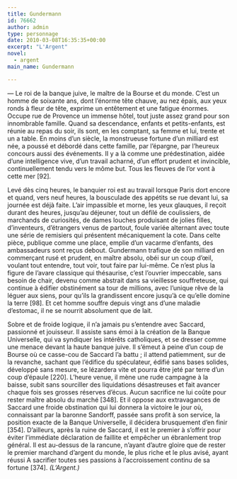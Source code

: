 ```yaml
---
title: Gundermann
id: 76662
author: admin
type: personnage
date: 2010-03-08T16:35:35+00:00
excerpt: "L'Argent"
novel:
  - argent
main_name: Gundermann

---
```

— Le roi de la banque juive, le maître de la Bourse et du monde. C&rsquo;est un homme de soixante ans, dont l&rsquo;énorme tête chauve, au nez épais, aux yeux ronds à fleur de tête, exprime un entêtement et une fatigue énormes. Occupe rue de Provence un immense hôtel, tout juste assez grand pour son innombrable famille. Quand sa descendance, enfants et petits-enfants, est réunie au repas du soir, ils sont, en les comptant, sa femme et lui, trente et un a table. En moins d&rsquo;un siècle, la monstrueuse fortune d&rsquo;un milliard est née, a poussé et débordé dans cette famille, par l&rsquo;épargne, par l&rsquo;heureux concours aussi des événements. II y a là comme une prédestination, aidée d&rsquo;une intelligence vive, d&rsquo;un travail acharné, d&rsquo;un effort prudent et invincible, continuellement tendu vers le môme but. Tous les fleuves de l&rsquo;or vont à cette mer [92].

Levé dès cinq heures, le banquier roi est au travail lorsque Paris dort encore et quand, vers neuf heures, la bousculade des appétits se rue devant lui, sa journée est déjà faite. L&rsquo;air impassible et morne, les yeux glauques, il reçoit durant des heures, jusqu&rsquo;au déjeuner, tout un défilé de coulissiers, de marchands de curiosités, de dames louches produisant de jolies filles, d&rsquo;inventeurs, d&rsquo;étrangers venus de partout, foule variée alternant avec toute une série de remisiers qui présentent mécaniquement la cote. Dans celte pièce, publique comme une place, emplie d&rsquo;un vacarme d&rsquo;enfants, des ambassadeurs sont reçus debout. Gundermann trafique de son milliard en commerçant rusé et prudent, en maître absolu, obéi sur un coup d&rsquo;œil, voulant tout entendre, tout voir, tout faire par lui-même. Ce n&rsquo;est plus la figure de l&rsquo;avare classique qui thésaurise, c&rsquo;est l&rsquo;ouvrier impeccable, sans besoin de chair, devenu comme abstrait dans sa vieillesse souffreteuse, qui continue à édifier obstinément sa tour de millions, avec l&rsquo;unique rêve de la léguer aux siens, pour qu&rsquo;ils la grandissent encore jusqu&rsquo;à ce qu&rsquo;elle domine la terre [98]. Et cet homme souffre depuis vingt ans d&rsquo;une maladie d&rsquo;estomac, il ne se nourrit absolument que de lait.

Sobre et de froide logique, il n&rsquo;a jamais pu s&rsquo;entendre avec Saccard, passionné et jouisseur. Il assiste sans émoi à la création de la Banque Universelle, qui va syndiquer les intérêts catholiques, et se dresser comme une menace devant la haute banque juive. Il s&rsquo;émeut à peine d&rsquo;un coup de Bourse où ce casse-cou de Saccard l&rsquo;a battu ; il attend patiemment, sur de la revanche, sachant que l&rsquo;édifice du spéculateur, édifié sans bases solides, développé sans mesure, se lézardera vite et pourra être jeté par terre d&rsquo;un coup d&rsquo;épaule [220]. L&rsquo;heure venue, il mène une rude campagne à la baisse, subit sans sourciller des liquidations désastreuses et fait avancer chaque fois ses grosses réserves d&rsquo;écus. Aucun sacrifice ne lui coûte pour rester maître absolu du marché [348]. Et il oppose aux extravagances de Saccard une froide obstination qui lui donnera la victoire le jour où, connaissant par la baronne Sandorff, passée sans profit à son service, la position exacte de la Banque Universelle, il décidera brusquement d&rsquo;en finir [354]. D&rsquo;ailleurs, après la ruine de Saccard, il est le premier à s&rsquo;offrir pour éviter l&rsquo;immédiate déclaration de faillite et empêcher un ébranlement trop général. Il est au-dessus de la rancune, n&rsquo;ayant d&rsquo;autre gloire que de rester le premier marchand d&rsquo;argent du monde, le plus riche et le plus avisé, ayant réussi A sacrifier toutes ses passions à l&rsquo;accroissement continu de sa fortune [374]. _(L&rsquo;Argent.)_